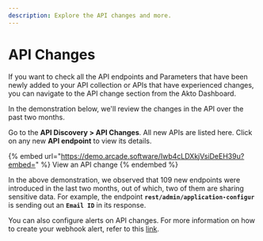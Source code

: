 ```yaml
---
description: Explore the API changes and more.
---
```


# API Changes

If you want to check all the API endpoints and Parameters that have been newly added to your API collection or APIs that have experienced changes, you can navigate to the API change section from the Akto Dashboard.

In the demonstration below, we'll review the changes in the API over the past two months.

Go to the **API Discovery > API Changes**. All new APIs are listed here. Click on any new **API endpoint** to view its details.&#x20;

{% embed url="https://demo.arcade.software/Iwb4cLDXkjVsiDeEH39u?embed=" %}
View an API change
{% endembed %}

In the above demonstration, we observed that 109 new endpoints were introduced in the last two months, out of which, two of them are sharing sensitive data. For example, the endpoint **`rest/admin/application-configur`** is sending out an **`Email ID`** in its response.

You can also configure alerts on API changes.  For more information on how to create your webhook alert, refer to this [link](https://docs.akto.io/api-inventory/how-to/configure-alerts-on-api-changes).
